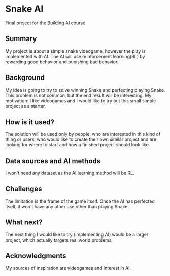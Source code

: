# Snake AI

Final project for the Building AI course


## Summary

My project is about a simple snake videogame, however the play is implemented with AI. The AI will use reinforcement learning(RL) by rewarding good behavior and punishing bad behavior.


## Background

My idea is going to try to solve winning Snake and perfecting playing Snake. This problem is not common, but the end result will be interesting. My motivation: I like videogames and I would like to try out this small simple project as a starter.


## How is it used?

The solution will be used only by people, who are interested in this kind of thing or users, who would like to create their own similar project and are looking for where to start and how a finished project should look like.


## Data sources and AI methods

I won't need any dataset as the AI learning method will be RL.


## Challenges

The limitation is the frame of the game itself. Once the AI has perfected itself, it won't have any other use other than playing Snake.

## What next?

The next thing I would like to try (implementing AI) would be a larger project, which actually targets real world problems.


## Acknowledgments

My sources of inspiration are videogames and interest in AI.
